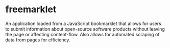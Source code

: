 freemarklet
===========

An application loaded from a JavaScript bookmarklet that allows for users to submit information about open-source software products without leaving the page or affecting content-flow. Also allows for automated scraping of data from pages for efficiency. 

